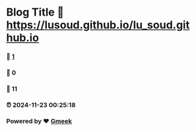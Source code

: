 # Blog Title :link: https://lusoud.github.io/lu_soud.github.io 
### :page_facing_up: [1](https://lusoud.github.io/lu_soud.github.io/tag.html) 
### :speech_balloon: 0 
### :hibiscus: 11 
### :alarm_clock: 2024-11-23 00:25:18 
### Powered by :heart: [Gmeek](https://github.com/Meekdai/Gmeek)
